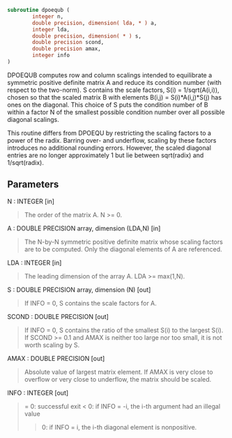 ```fortran
subroutine dpoequb (
        integer n,
        double precision, dimension( lda, * ) a,
        integer lda,
        double precision, dimension( * ) s,
        double precision scond,
        double precision amax,
        integer info
)
```

DPOEQUB computes row and column scalings intended to equilibrate a
symmetric positive definite matrix A and reduce its condition number
(with respect to the two-norm).  S contains the scale factors,
S(i) = 1/sqrt(A(i,i)), chosen so that the scaled matrix B with
elements B(i,j) = S(i)\*A(i,j)\*S(j) has ones on the diagonal.  This
choice of S puts the condition number of B within a factor N of the
smallest possible condition number over all possible diagonal
scalings.

This routine differs from DPOEQU by restricting the scaling factors
to a power of the radix.  Barring over- and underflow, scaling by
these factors introduces no additional rounding errors.  However, the
scaled diagonal entries are no longer approximately 1 but lie
between sqrt(radix) and 1/sqrt(radix).

## Parameters
N : INTEGER [in]
> The order of the matrix A.  N >= 0.

A : DOUBLE PRECISION array, dimension (LDA,N) [in]
> The N-by-N symmetric positive definite matrix whose scaling
> factors are to be computed.  Only the diagonal elements of A
> are referenced.

LDA : INTEGER [in]
> The leading dimension of the array A.  LDA >= max(1,N).

S : DOUBLE PRECISION array, dimension (N) [out]
> If INFO = 0, S contains the scale factors for A.

SCOND : DOUBLE PRECISION [out]
> If INFO = 0, S contains the ratio of the smallest S(i) to
> the largest S(i).  If SCOND >= 0.1 and AMAX is neither too
> large nor too small, it is not worth scaling by S.

AMAX : DOUBLE PRECISION [out]
> Absolute value of largest matrix element.  If AMAX is very
> close to overflow or very close to underflow, the matrix
> should be scaled.

INFO : INTEGER [out]
> = 0:  successful exit
> < 0:  if INFO = -i, the i-th argument had an illegal value
> > 0:  if INFO = i, the i-th diagonal element is nonpositive.
